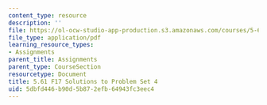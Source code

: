 ```yaml
---
content_type: resource
description: ''
file: https://ol-ocw-studio-app-production.s3.amazonaws.com/courses/5-61-physical-chemistry-fall-2017/5dbfd446b90d5b872efb64943fc3eec4_MIT5_61F17_pset4_soln.pdf
file_type: application/pdf
learning_resource_types:
- Assignments
parent_title: Assignments
parent_type: CourseSection
resourcetype: Document
title: 5.61 F17 Solutions to Problem Set 4
uid: 5dbfd446-b90d-5b87-2efb-64943fc3eec4
---
```

